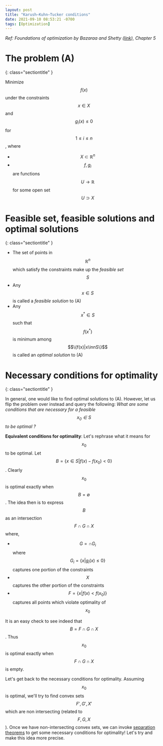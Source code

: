 ```yaml
---
layout: post
title: "Karush–Kuhn–Tucker conditions"
date: 2021-09-10 08:53:21 -0700
tags: [Optimization]
---
```



*Ref: Foundations of optimization by Bazaraa and Shetty ([link](https://www.springer.com/gp/book/9783540076803)), Chapter 5*

# The problem (A)
{: class="sectiontitle" }

Minimize $$f(x)$$ under the constraints $$x\in X$$ and $$g_i(x) \leq 0$$ for $$1\leq i\leq n$$, where
- $$X\subset \mathbb{R}^n$$
- $$f,g_i$$ are functions $$U\to \mathbb{R}$$ for some open set $$U\supset X$$

# Feasible set, feasible solutions and optimal solutions
{: class="sectiontitle" }

- The set of points in $$\mathbb{R}^n$$ which satisfy the constraints make up the *feasible set* $$S$$
- Any $$x\in S$$ is called a *feasible solution* to (A)
- Any $$x^*\in S$$ such that $$f(x^*)$$ is minimum among $$\{f(x)|x\innS\}$$ is called an *optimal solution* to (A)

# Necessary conditions for optimality
{: class="sectiontitle" }


In general, one would like to find optimal solutions to (A). However, let us flip the problem over instead and query the following: *What are some conditions that are necessary for a feasible $$x_0\in S$$ to be optimal ?*

**Equivalent conditions for optimality**: Let's rephrase what it means for $$x_0$$ to be optimal. Let $$B = \{x\in S|f(x)-f(x_0)< 0\}$$. Clearly $$x_0$$ is optimal exactly when $$B=\emptyset$$. The idea then is to express $$B$$ as an intersection $$F\cap G\cap X$$ where,

- $$G = \cap G_i$$ where $$G_i = \{x|g_i(x)\leq 0\}$$ captures one portion of the constraints
- $$X$$ captures the other portion of the constraints
- $$F = \{x|f(x)<f(x_0)\}$$ captures all points which violate optimality of $$x_0$$

It is an easy check to see indeed that $$B = F\cap G\cap X$$. Thus $$x_0$$ is optimal exactly when $$F\cap G\cap X$$ is empty.

Let's get back to the necessary conditions for optimality. Assuming $$x_0$$ is optimal, we'll try to find convex sets $$F', G', X'$$ which are non intersecting (related to $$F,G,X$$). Once we have non-intersecting convex sets, we can invoke  [separation theorems](https://en.wikipedia.org/wiki/Hyperplane_separation_theorem) to get some necessary conditions for optimality! Let's try and make this idea more precise.
